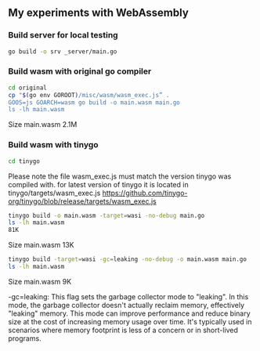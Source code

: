 ## My experiments with WebAssembly

### Build server for local testing

```bash
go build -o srv _server/main.go 
```

### Build wasm with original go compiler

```bash
cd original
cp "$(go env GOROOT)/misc/wasm/wasm_exec.js” .
GOOS=js GOARCH=wasm go build -o main.wasm main.go
ls -lh main.wasm
```
Size main.wasm 2.1M

### Build wasm with tinygo



```bash
cd tinygo
```

Please note the file wasm_exec.js must match the version tinygo was compiled with.
for latest version of tinygo it is located in tinygo/targets/wasm_exec.js
https://github.com/tinygo-org/tinygo/blob/release/targets/wasm_exec.js

```bash
tinygo build -o main.wasm -target=wasi -no-debug main.go
ls -lh main.wasm
81K
```
Size main.wasm 13K


```bash
tinygo build -target=wasi -gc=leaking -no-debug -o main.wasm main.go
ls -lh main.wasm
```
Size main.wasm 9K

-gc=leaking: This flag sets the garbage collector mode to "leaking". In this mode, the garbage collector doesn't actually reclaim memory, effectively "leaking" memory. This mode can improve performance and reduce binary size at the cost of increasing memory usage over time. It's typically used in scenarios where memory footprint is less of a concern or in short-lived programs.